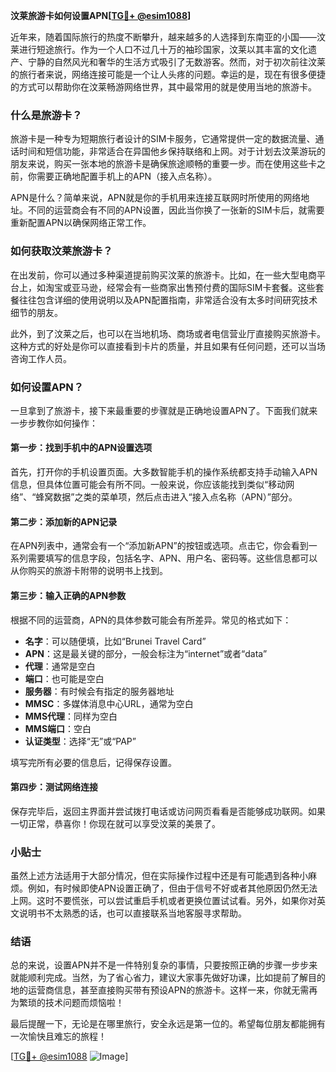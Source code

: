 **汶莱旅游卡如何设置APN[[TG💪+ @esim1088](https://t.me/s/esim1088)]**

近年来，随着国际旅行的热度不断攀升，越来越多的人选择到东南亚的小国——汶莱进行短途旅行。作为一个人口不过几十万的袖珍国家，汶莱以其丰富的文化遗产、宁静的自然风光和奢华的生活方式吸引了无数游客。然而，对于初次前往汶莱的旅行者来说，网络连接可能是一个让人头疼的问题。幸运的是，现在有很多便捷的方式可以帮助你在汶莱畅游网络世界，其中最常用的就是使用当地的旅游卡。

### 什么是旅游卡？

旅游卡是一种专为短期旅行者设计的SIM卡服务，它通常提供一定的数据流量、通话时间和短信功能，非常适合在异国他乡保持联络和上网。对于计划去汶莱游玩的朋友来说，购买一张本地的旅游卡是确保旅途顺畅的重要一步。而在使用这些卡之前，你需要正确地配置手机上的APN（接入点名称）。

APN是什么？简单来说，APN就是你的手机用来连接互联网时所使用的网络地址。不同的运营商会有不同的APN设置，因此当你换了一张新的SIM卡后，就需要重新配置APN以确保网络正常工作。

### 如何获取汶莱旅游卡？

在出发前，你可以通过多种渠道提前购买汶莱的旅游卡。比如，在一些大型电商平台上，如淘宝或亚马逊，经常会有一些商家出售预付费的国际SIM卡套餐。这些套餐往往包含详细的使用说明以及APN配置指南，非常适合没有太多时间研究技术细节的朋友。

此外，到了汶莱之后，也可以在当地机场、商场或者电信营业厅直接购买旅游卡。这种方式的好处是你可以直接看到卡片的质量，并且如果有任何问题，还可以当场咨询工作人员。

### 如何设置APN？

一旦拿到了旅游卡，接下来最重要的步骤就是正确地设置APN了。下面我们就来一步步教你如何操作：

#### 第一步：找到手机中的APN设置选项

首先，打开你的手机设置页面。大多数智能手机的操作系统都支持手动输入APN信息，但具体位置可能会有所不同。一般来说，你应该能找到类似“移动网络”、“蜂窝数据”之类的菜单项，然后点击进入“接入点名称（APN）”部分。

#### 第二步：添加新的APN记录

在APN列表中，通常会有一个“添加新APN”的按钮或选项。点击它，你会看到一系列需要填写的信息字段，包括名字、APN、用户名、密码等。这些信息都可以从你购买的旅游卡附带的说明书上找到。

#### 第三步：输入正确的APN参数

根据不同的运营商，APN的具体参数可能会有所差异。常见的格式如下：
- **名字**：可以随便填，比如“Brunei Travel Card”
- **APN**：这是最关键的部分，一般会标注为“internet”或者“data”
- **代理**：通常是空白
- **端口**：也可能是空白
- **服务器**：有时候会有指定的服务器地址
- **MMSC**：多媒体消息中心URL，通常为空白
- **MMS代理**：同样为空白
- **MMS端口**：空白
- **认证类型**：选择“无”或“PAP”

填写完所有必要的信息后，记得保存设置。

#### 第四步：测试网络连接

保存完毕后，返回主界面并尝试拨打电话或访问网页看看是否能够成功联网。如果一切正常，恭喜你！你现在就可以享受汶莱的美景了。

### 小贴士

虽然上述方法适用于大部分情况，但在实际操作过程中还是有可能遇到各种小麻烦。例如，有时候即使APN设置正确了，但由于信号不好或者其他原因仍然无法上网。这时不要慌张，可以尝试重启手机或者更换位置试试看。另外，如果你对英文说明书不太熟悉的话，也可以直接联系当地客服寻求帮助。

### 结语

总的来说，设置APN并不是一件特别复杂的事情，只要按照正确的步骤一步步来就能顺利完成。当然，为了省心省力，建议大家事先做好功课，比如提前了解目的地的运营商信息，甚至直接购买带有预设APN的旅游卡。这样一来，你就无需再为繁琐的技术问题而烦恼啦！

最后提醒一下，无论是在哪里旅行，安全永远是第一位的。希望每位朋友都能拥有一次愉快且难忘的旅程！

[[TG💪+ @esim1088](https://t.me/s/esim1088) ![Image](https://i.postimg.cc/4NQfJmqS/Snipaste-2025-05-13-00-14-12.png)]